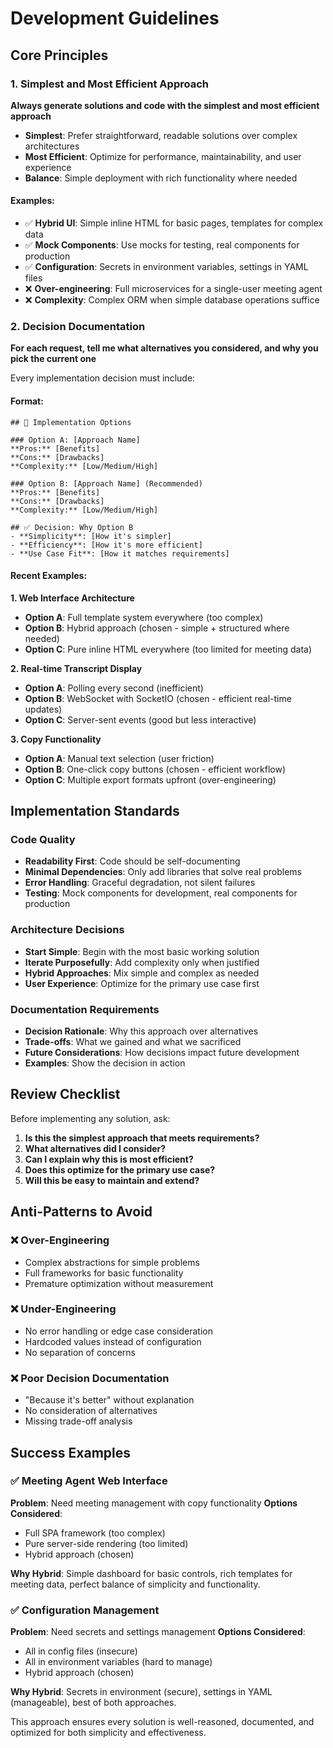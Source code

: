 # Development Guidelines

## Core Principles

### 1. Simplest and Most Efficient Approach
**Always generate solutions and code with the simplest and most efficient approach**

- **Simplest**: Prefer straightforward, readable solutions over complex architectures
- **Most Efficient**: Optimize for performance, maintainability, and user experience
- **Balance**: Simple deployment with rich functionality where needed

#### Examples:
- ✅ **Hybrid UI**: Simple inline HTML for basic pages, templates for complex data
- ✅ **Mock Components**: Use mocks for testing, real components for production
- ✅ **Configuration**: Secrets in environment variables, settings in YAML files
- ❌ **Over-engineering**: Full microservices for a single-user meeting agent
- ❌ **Complexity**: Complex ORM when simple database operations suffice

### 2. Decision Documentation
**For each request, tell me what alternatives you considered, and why you pick the current one**

Every implementation decision must include:

#### Format:
```
## 🎯 Implementation Options

### Option A: [Approach Name]
**Pros:** [Benefits]  
**Cons:** [Drawbacks]  
**Complexity:** [Low/Medium/High]

### Option B: [Approach Name] (Recommended)
**Pros:** [Benefits]  
**Cons:** [Drawbacks]  
**Complexity:** [Low/Medium/High]

## ✅ Decision: Why Option B
- **Simplicity**: [How it's simpler]
- **Efficiency**: [How it's more efficient]  
- **Use Case Fit**: [How it matches requirements]
```

#### Recent Examples:

**1. Web Interface Architecture**
- **Option A**: Full template system everywhere (too complex)
- **Option B**: Hybrid approach (chosen - simple + structured where needed)
- **Option C**: Pure inline HTML everywhere (too limited for meeting data)

**2. Real-time Transcript Display** 
- **Option A**: Polling every second (inefficient)
- **Option B**: WebSocket with SocketIO (chosen - efficient real-time updates)
- **Option C**: Server-sent events (good but less interactive)

**3. Copy Functionality**
- **Option A**: Manual text selection (user friction)
- **Option B**: One-click copy buttons (chosen - efficient workflow)
- **Option C**: Multiple export formats upfront (over-engineering)

## Implementation Standards

### Code Quality
- **Readability First**: Code should be self-documenting
- **Minimal Dependencies**: Only add libraries that solve real problems
- **Error Handling**: Graceful degradation, not silent failures
- **Testing**: Mock components for development, real components for production

### Architecture Decisions
- **Start Simple**: Begin with the most basic working solution
- **Iterate Purposefully**: Add complexity only when justified
- **Hybrid Approaches**: Mix simple and complex as needed
- **User Experience**: Optimize for the primary use case first

### Documentation Requirements
- **Decision Rationale**: Why this approach over alternatives
- **Trade-offs**: What we gained and what we sacrificed
- **Future Considerations**: How decisions impact future development
- **Examples**: Show the decision in action

## Review Checklist

Before implementing any solution, ask:

1. **Is this the simplest approach that meets requirements?**
2. **What alternatives did I consider?**
3. **Can I explain why this is most efficient?** 
4. **Does this optimize for the primary use case?**
5. **Will this be easy to maintain and extend?**

## Anti-Patterns to Avoid

### ❌ Over-Engineering
- Complex abstractions for simple problems
- Full frameworks for basic functionality
- Premature optimization without measurement

### ❌ Under-Engineering  
- No error handling or edge case consideration
- Hardcoded values instead of configuration
- No separation of concerns

### ❌ Poor Decision Documentation
- "Because it's better" without explanation
- No consideration of alternatives
- Missing trade-off analysis

## Success Examples

### ✅ Meeting Agent Web Interface
**Problem**: Need meeting management with copy functionality
**Options Considered**: 
- Full SPA framework (too complex)
- Pure server-side rendering (too limited)  
- Hybrid approach (chosen)

**Why Hybrid**: Simple dashboard for basic controls, rich templates for meeting data, perfect balance of simplicity and functionality.

### ✅ Configuration Management
**Problem**: Need secrets and settings management
**Options Considered**:
- All in config files (insecure)
- All in environment variables (hard to manage)
- Hybrid approach (chosen)

**Why Hybrid**: Secrets in environment (secure), settings in YAML (manageable), best of both approaches.

This approach ensures every solution is well-reasoned, documented, and optimized for both simplicity and effectiveness.